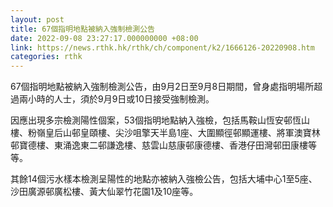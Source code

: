```yaml
---
layout: post
title: 67個指明地點被納入強制檢測公告
date: 2022-09-08 23:27:17.000000000 +08:00
link: https://news.rthk.hk/rthk/ch/component/k2/1666126-20220908.htm
categories: rthk
---
```


67個指明地點被納入強制檢測公告，由9月2日至9月8日期間，曾身處指明場所超過兩小時的人士，須於9月9日或10日接受強制檢測。

因應出現多宗檢測陽性個案，53個指明地點納入強檢，包括馬鞍山恆安邨恆山樓、粉嶺皇后山邨皇頤樓、尖沙咀擎天半島1座、大圍顯徑邨顯運樓、將軍澳寶林邨寶德樓、東涌逸東二邨謙逸樓、慈雲山慈康邨康德樓、香港仔田灣邨田康樓等等。

其餘14個污水樣本檢測呈陽性的地點亦被納入強檢公告，包括大埔中心1至5座、沙田廣源邨廣松樓、黃大仙翠竹花園1及10座等。
